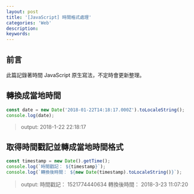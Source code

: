 ```yaml
---
layout: post
title: '[JavaScript] 時間格式處理'
categories: 'Web'
description: 
keywords:
---
```


## 前言
此篇記錄著時間 JavaScript 原生寫法，不定時會更新整理。

## 轉換成當地時間

```js
const date = new Date('2018-01-22T14:18:17.000Z').toLocaleString();
console.log(date);
``` 

> output: 2018-1-22 22:18:17

## 取得時間戳記並轉成當地時間格式

```js
const timestamp = new Date().getTime();
console.log(`時間戳記： ${timestamp}`);
console.log(`轉換後時間： ${new Date(timestamp).toLocaleString()}`);
```

> output: 時間戳記： 1521774440634 轉換後時間： 2018-3-23 11:07:20
